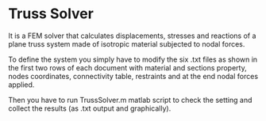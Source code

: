 # Truss Solver
 It is a FEM solver that calculates displacements, stresses and reactions of a plane truss system made of isotropic material subjected to nodal forces.
 
To define the system you simply have to modify the six .txt files as shown in the first two rows of each document with material and sections property, nodes coordinates, connectivity table, restraints and at the end nodal forces applied.

Then you have to run TrussSolver.m matlab script to check the setting and collect the results (as .txt output and graphically).
